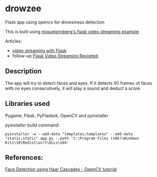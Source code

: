 
# drowzee
Flask app using opencv for drowsiness detection

This is built using [miguelgrinberg\'s flask video streaming example](https://github.com/miguelgrinberg/flask-video-streaming/tree/v1).

Articles:

* [video streaming with Flask](http://blog.miguelgrinberg.com/post/video-streaming-with-flask) 
* follow-up [Flask Video Streaming Revisited](http://blog.miguelgrinberg.com/post/flask-video-streaming-revisited).

## Description

The app will try to detect faces and eyes. If it detects 50 frames of faces with no eyes consecutively, it will play a sound and deduct a score.

## Libraries used

Pygame, Flask, PyFladesk, OpenCV and pyinstaller

pyinstaller build command:

    pyinstaller -w --add-data "templates;templates" --add-data "static;static" app.py --path 'C:\Program Files (x86)\Windows Kits\10\Redist\ucrt\DLLs\x64'   
      
## References: 

[Face Detection using Haar Cascades - OpenCV tutorial](https://docs.opencv.org/3.3.0/d7/d8b/tutorial_py_face_detection.html)
